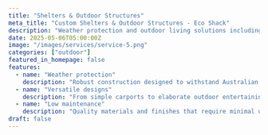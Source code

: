 ```yaml
---
title: "Shelters & Outdoor Structures"
meta_title: "Custom Shelters & Outdoor Structures - Eco Shack"
description: "Weather protection and outdoor living solutions including pergolas, gazebos, carports, and custom shelters."
date: 2025-05-06T05:00:00Z
image: "/images/services/service-5.png"
categories: ["outdoor"]
featured_in_homepage: false
features:
  - name: "Weather protection"
    description: "Robust construction designed to withstand Australian weather conditions and UV exposure."
  - name: "Versatile designs"
    description: "From simple carports to elaborate outdoor entertaining areas with custom features."
  - name: "Low maintenance"
    description: "Quality materials and finishes that require minimal upkeep over the years."
draft: false
---
```

